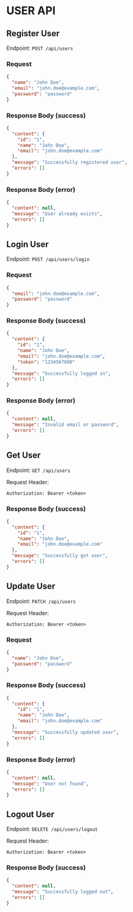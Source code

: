 # USER API

## Register User

Endpoint: `POST /api/users`

### Request

```json
{
  "name": "John Doe",
  "email": "john.doe@example.com",
  "password": "password"
}
```

### Response Body (success)

```json
{
  "content": {
    "id": "1",
    "name": "John Doe",
    "email": "john.doe@example.com"
  },
  "message": "Successfully registered user",
  "errors": []
}
```

### Response Body (error)

```json
{
  "content": null,
  "message": "User already exists",
  "errors": []
}
```

## Login User

Endpoint: `POST /api/users/login`

### Request

```json
{
  "email": "john.doe@example.com",
  "password": "password"
}
```

### Response Body (success)

```json
{
  "content": {
    "id": "1",
    "name": "John Doe",
    "email": "john.doe@example.com",
    "token": "1234567890"
  },
  "message": "Successfully logged in",
  "errors": []
}
```

### Response Body (error)

```json
{
  "content": null,
  "message": "Invalid email or password",
  "errors": []
}
```

## Get User

Endpoint: `GET /api/users`

Request Header:

```
Authorization: Bearer <token>
```

### Response Body (success)

```json
{
  "content": {
    "id": "1",
    "name": "John Doe",
    "email": "john.doe@example.com"
  },
  "message": "Successfully got user",
  "errors": []
}
```

## Update User

Endpoint: `PATCH /api/users`

Request Header:

```
Authorization: Bearer <token>
```

### Request

```json
{
  "name": "John Doe",
  "password": "password"
}
```

### Response Body (success)

```json
{
  "content": {
    "id": "1",
    "name": "John Doe",
    "email": "john.doe@example.com"
  },
  "message": "Successfully updated user",
  "errors": []
}
```

### Response Body (error)

```json
{
  "content": null,
  "message": "User not found",
  "errors": []
}
```

## Logout User

Endpoint: `DELETE /api/users/logout`

Request Header:

```
Authorization: Bearer <token>
```

### Response Body (success)

```json
{
  "content": null,
  "message": "Successfully logged out",
  "errors": []
}
```
